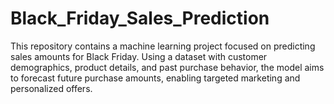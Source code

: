 # Black_Friday_Sales_Prediction
This repository contains a machine learning project focused on predicting sales amounts for Black Friday. Using a dataset with customer demographics, product details, and past purchase behavior, the model aims to forecast future purchase amounts, enabling targeted marketing and personalized offers.
